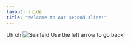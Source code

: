 ```yaml
---
layout: slide
title: "Welcome to our second slide!"
---
```

Uh oh ![Seinfeld](https://i.pinimg.com/originals/e0/9a/54/e09a54fb46187e5fa253badc7f79fb26.jpg)
Use the left arrow to go back!
